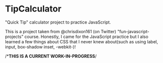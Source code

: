 # TipCalculator
"Quick Tip" calculator project to practice JavaScript.

This is a project taken from @chrisdixon161 (on Twitter) "fun-javascript-projects" course. Honestly, I came for the JavaScript practice but I also learned a few things about CSS that I never knew about(such as using label, input, box-shadow inset, -webkit-)!

/*********THIS IS A CURRENT WORK-IN-PROGRESS********/
